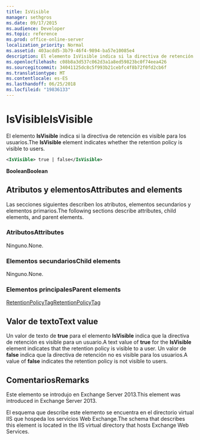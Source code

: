 ```yaml
---
title: IsVisible
manager: sethgros
ms.date: 09/17/2015
ms.audience: Developer
ms.topic: reference
ms.prod: office-online-server
localization_priority: Normal
ms.assetid: 403acdd5-3b79-46f4-9894-ba57e10085e4
description: El elemento IsVisible indica si la directiva de retención es visible para los usuarios.
ms.openlocfilehash: c08b8a3d537c062d3a1a8ed59823bc0f74eea426
ms.sourcegitcommit: 34041125dc8c5f993b21cebfc4f8b72f0fd2cb6f
ms.translationtype: MT
ms.contentlocale: es-ES
ms.lasthandoff: 06/25/2018
ms.locfileid: "19836133"
---
```

# <a name="isvisible"></a><span data-ttu-id="c1bf5-103">IsVisible</span><span class="sxs-lookup"><span data-stu-id="c1bf5-103">IsVisible</span></span>

<span data-ttu-id="c1bf5-104">El elemento **IsVisible** indica si la directiva de retención es visible para los usuarios.</span><span class="sxs-lookup"><span data-stu-id="c1bf5-104">The **IsVisible** element indicates whether the retention policy is visible to users.</span></span> 
  
```XML
<IsVisible> true | false</IsVisible>
```

 <span data-ttu-id="c1bf5-105">**Boolean**</span><span class="sxs-lookup"><span data-stu-id="c1bf5-105">**Boolean**</span></span>
## <a name="attributes-and-elements"></a><span data-ttu-id="c1bf5-106">Atributos y elementos</span><span class="sxs-lookup"><span data-stu-id="c1bf5-106">Attributes and elements</span></span>

<span data-ttu-id="c1bf5-107">Las secciones siguientes describen los atributos, elementos secundarios y elementos primarios.</span><span class="sxs-lookup"><span data-stu-id="c1bf5-107">The following sections describe attributes, child elements, and parent elements.</span></span>
  
### <a name="attributes"></a><span data-ttu-id="c1bf5-108">Atributos</span><span class="sxs-lookup"><span data-stu-id="c1bf5-108">Attributes</span></span>

<span data-ttu-id="c1bf5-109">Ninguno.</span><span class="sxs-lookup"><span data-stu-id="c1bf5-109">None.</span></span>
  
### <a name="child-elements"></a><span data-ttu-id="c1bf5-110">Elementos secundarios</span><span class="sxs-lookup"><span data-stu-id="c1bf5-110">Child elements</span></span>

<span data-ttu-id="c1bf5-111">Ninguno.</span><span class="sxs-lookup"><span data-stu-id="c1bf5-111">None.</span></span>
  
### <a name="parent-elements"></a><span data-ttu-id="c1bf5-112">Elementos principales</span><span class="sxs-lookup"><span data-stu-id="c1bf5-112">Parent elements</span></span>

[<span data-ttu-id="c1bf5-113">RetentionPolicyTag</span><span class="sxs-lookup"><span data-stu-id="c1bf5-113">RetentionPolicyTag</span></span>](retentionpolicytag.md)
  
## <a name="text-value"></a><span data-ttu-id="c1bf5-114">Valor de texto</span><span class="sxs-lookup"><span data-stu-id="c1bf5-114">Text value</span></span>

<span data-ttu-id="c1bf5-115">Un valor de texto de **true** para el elemento **IsVisible** indica que la directiva de retención es visible para un usuario.</span><span class="sxs-lookup"><span data-stu-id="c1bf5-115">A text value of **true** for the **IsVisible** element indicates that the retention policy is visible to a user.</span></span> <span data-ttu-id="c1bf5-116">Un valor de **false** indica que la directiva de retención no es visible para los usuarios.</span><span class="sxs-lookup"><span data-stu-id="c1bf5-116">A value of **false** indicates the retention policy is not visible to users.</span></span> 
  
## <a name="remarks"></a><span data-ttu-id="c1bf5-117">Comentarios</span><span class="sxs-lookup"><span data-stu-id="c1bf5-117">Remarks</span></span>

<span data-ttu-id="c1bf5-118">Este elemento se introdujo en Exchange Server 2013.</span><span class="sxs-lookup"><span data-stu-id="c1bf5-118">This element was introduced in Exchange Server 2013.</span></span>
  
<span data-ttu-id="c1bf5-119">El esquema que describe este elemento se encuentra en el directorio virtual IIS que hospeda los servicios Web Exchange.</span><span class="sxs-lookup"><span data-stu-id="c1bf5-119">The schema that describes this element is located in the IIS virtual directory that hosts Exchange Web Services.</span></span>
  

